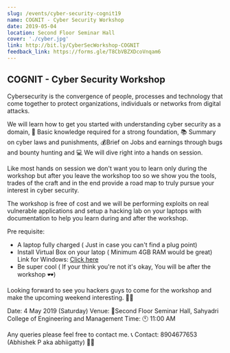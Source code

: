 ```yaml
---
slug: /events/cyber-security-cognit19
name: COGNIT - Cyber Security Workshop
date: 2019-05-04
location: Second Floor Seminar Hall
cover: './cyber.jpg'
link: http://bit.ly/CyberSecWorkshop-COGNIT
feedback_link: https://forms.gle/T8CbVBZXDcoVnqam6
---
```


## COGNIT - Cyber Security Workshop


Cybersecurity is the convergence of people, processes and technology that come together to protect organizations, individuals or networks from digital attacks.

We will learn how to get you started with understanding cyber security as a domain, 🧠 Basic knowledge required for a strong foundation, 📚 Summary on cyber laws and punishments, 💰Brief on Jobs and earnings through bugs and bounty hunting and  💻 We will dive right into a hands on session.

Like most hands on session we don't want you to learn only during the workshop but after you leave the workshop too so we show you the tools, trades of the craft and in the end provide a road map to truly pursue your interest in cyber security. 
 
The workshop is free of cost and we will be performing exploits on real vulnerable applications and setup a hacking lab on your laptops with documentation to help you learn during and after the workshop.

Pre requisite:
- A laptop fully charged ( Just in case you can't find a plug point)
- Install Virtual Box on your latop ( Minimum 4GB RAM would be great)
Link for Windows: [Click here](https://download.virtualbox.org/virtualbox/6.0.6/VirtualBox-6.0.6-130049-Win.exe)
- Be super cool ( If your think you're not it's okay, You will be after the workshop 🕶)

Looking forward to see you hackers guys to come for the workshop and make the upcoming weekend interesting. 🕵‍♂

Date: 4 May 2019 (Saturday)
Venue: 📍Second Floor Seminar Hall, Sahyadri College of Engineering and Management
Time: 🕚 11:00 AM 

Any queries please feel free to contact me. 📞
Contact: 8904677653 (Abhishek P aka abhiigatty) 🧞‍♂
